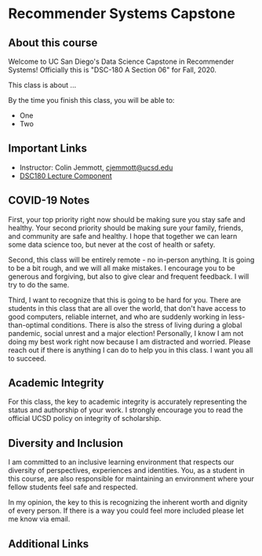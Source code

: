 # Recommender Systems Capstone

## About this course

Welcome to UC San Diego's Data Science Capstone in Recommender Systems! Officially this is "DSC-180 A Section 06" for Fall, 2020. 

This class is about ...

By the time you finish this class, you will be able to:

- One
- Two

## Important Links

- Instructor: Colin Jemmott, cjemmott@ucsd.edu
- [DSC180 Lecture Component](https://dsc-capstone.github.io/)

## COVID-19 Notes

First, your top priority right now should be making sure you stay safe and healthy.  Your second priority should be making sure your family, friends, and community are safe and healthy.  I hope that together we can learn some data science too, but never at the cost of health or safety.

Second, this class will be entirely remote - no in-person anything. It is going to be a bit rough, and we will all make mistakes.  I encourage you to be generous and forgiving, but also to give clear and frequent feedback.  I will try to do the same.

Third, I want to recognize that this is going to be hard for you.  There are students in this class that are all over the world, that don't have access to good computers, reliable internet, and who are suddenly working in less-than-optimal conditions.  There is also the stress of living during a global pandemic, social unrest and a major election!  Personally, I know I am not doing my best work right now because I am distracted and worried.  Please reach out if there is anything I can do to help you in this class.  I want you all to succeed.

## Academic Integrity

For this class, the key to academic integrity is accurately representing the status and authorship of your work. I strongly encourage you to read the official UCSD policy on integrity of scholarship.


## Diversity and Inclusion

I am committed to an inclusive learning environment that respects our diversity of perspectives, experiences and identities. You, as a student in this course, are also responsible for maintaining an environment where your fellow students feel safe and respected.

In my opinion, the key to this is recognizing the inherent worth and dignity of every person. If there is a way you could feel more included please let me know via email.

## Additional Links